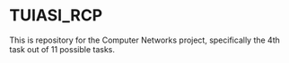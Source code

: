 # TUIASI_RCP
This is repository for the Computer Networks project, specifically the 4th task out of 11 possible tasks.
